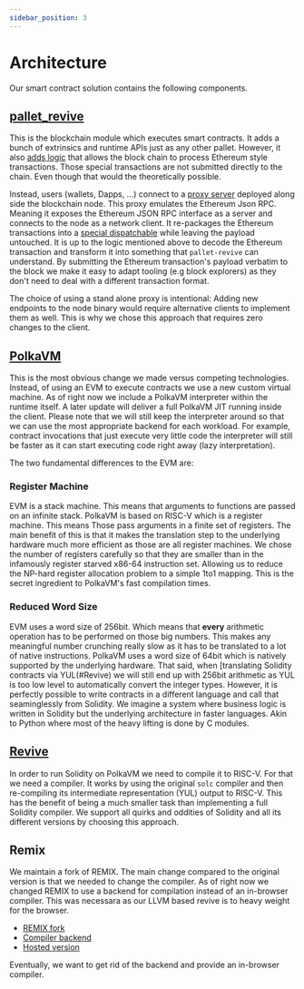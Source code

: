 ```yaml
---
sidebar_position: 3
---
```


# Architecture

Our smart contract solution contains the following components.

## [pallet_revive](https://github.com/paritytech/polkadot-sdk/tree/master/substrate/frame/revive)

This is the blockchain module which executes smart contracts. It adds a bunch of extrinsics and runtime APIs just as any
other pallet. However, it also [adds logic](https://github.com/paritytech/polkadot-sdk/tree/master/substrate/frame/revive/src/evm)
that allows the block chain to process Ethereum style transactions. Those special transactions are not submitted directly to the chain.
Even though that would the theoretically possible.

Instead, users (wallets, Dapps, ...) connect to a [proxy server](https://github.com/paritytech/polkadot-sdk/tree/master/substrate/frame/revive/rpc)
deployed along side the blockchain node. This proxy emulates the Ethereum Json RPC. Meaning it exposes the Ethereum JSON RPC interface
as a server and connects to the node as a network client. It re-packages the Ethereum transactions into a
[special dispatchable](https://github.com/paritytech/polkadot-sdk/blob/2700dbf2dda8b7f593447c939e1a26dacdb8ce45/substrate/frame/revive/src/lib.rs#L759-L784)
while leaving the payload untouched. It is up to the logic mentioned above to decode the Ethereum transaction and transform it into
something that `pallet-revive` can understand. By submitting the Ethereum transaction's payload verbatim to the block we make it easy to adapt
tooling (e.g block explorers) as they don't need to deal with a different transaction format.

The choice of using a stand alone proxy is intentional: Adding new endpoints to the node binary would require alternative clients to implement them
as well. This is why we chose this approach that requires zero changes to the client.

## [PolkaVM](https://github.com/paritytech/polkavm)

This is the most obvious change we made versus competing technologies. Instead, of using an EVM to execute contracts we use a new custom virtual machine.
As of right now we include a PolkaVM interpreter within the runtime itself. A later update will deliver a full PolkaVM JIT running inside the client. Please
note that we will still keep the interpreter around so that we can use the most appropriate backend for each workload. For example, contract invocations
that just execute very little code the interpreter will still be faster as it can start executing code right away (lazy interpretation).

The two fundamental differences to the EVM are:

### Register Machine

EVM is a stack machine. This means that arguments to functions are passed on an infinite stack. PolkaVM is based on RISC-V which is a register machine. This means
Those pass arguments in a finite set of registers. The main benefit of this is that it makes the translation step to the underlying hardware much more
efficient as those are all register machines. We chose the number of registers carefully so that they are smaller than in the infamously register starved
x86-64 instruction set. Allowing us to reduce the NP-hard register allocation problem to a simple 1to1 mapping. This is the secret ingredient to PolkaVM's
fast compilation times.

### Reduced Word Size

EVM uses a word size of 256bit. Which means that **every** arithmetic operation has to be performed on those big numbers. This makes any meaningful
number crunching really slow as it has to be translated to a lot of native instructions. PolkaVM uses a word size of 64bit which is natively supported
by the underlying hardware. That said, when [translating Solidity contracts via YUL(#Revive) we will still end up with 256bit arithmetic as YUL is too low
level to automatically convert the integer types. However, it is perfectly possible to write contracts in a different language and call that seaminglessly
from Solidity. We imagine a system where business logic is written in Solidity but the underlying architecture in faster languages. Akin to Python where
most of the heavy lifting is done by C modules.

## [Revive](https://github.com/paritytech/revive)

In order to run Solidity on PolkaVM we need to compile it to RISC-V. For that we need a compiler. It works by using the original `solc` compiler
and then re-compiling its intermediate representation (YUL) output to RISC-V. This has the benefit of being a much smaller task than implementing
a full Solidity compiler. We support all quirks and oddities of Solidity and all its different versions by choosing this approach.

## Remix

We maintain a fork of REMIX. The main change compared to the original version is that we needed to change the compiler. As of right now we changed REMIX to
use a backend for compilation instead of an in-browser compiler. This was necessara as our LLVM based revive is to heavy weight for the browser.

- [REMIX fork](https://github.com/paritytech/revive-remix)
- [Compiler backend](https://github.com/paritytech/revive-remix-backend)
- [Hosted version](https://remix.polkadot.io)

Eventually, we want to get rid of the backend and provide an in-browser compiler.
